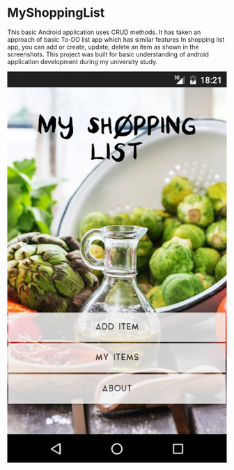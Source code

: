 # MyShoppingList

This basic Android application uses CRUD methods. It has taken an approach of basic To-DO list app which has similar features
In shopping list app, you can add or create, update, delete an item as shown in the screenshots. This project was built for basic understanding 
of android application development during my university study.

![alt text](https://github.com/prayatna/MyShoppingList/blob/master/app/src/main/assets/appdash.png)
